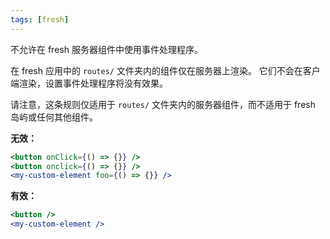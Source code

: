 ```yaml
---
tags: [fresh]
---
```


不允许在 fresh 服务器组件中使用事件处理程序。

在 fresh 应用中的 `routes/` 文件夹内的组件仅在服务器上渲染。
它们不会在客户端渲染，设置事件处理程序将没有效果。

请注意，这条规则仅适用于 `routes/` 文件夹内的服务器组件，而不适用于 fresh 岛屿或任何其他组件。

**无效：**

```jsx
<button onClick={() => {}} />
<button onclick={() => {}} />
<my-custom-element foo={() => {}} />
```

**有效：**

```jsx
<button />
<my-custom-element />
```